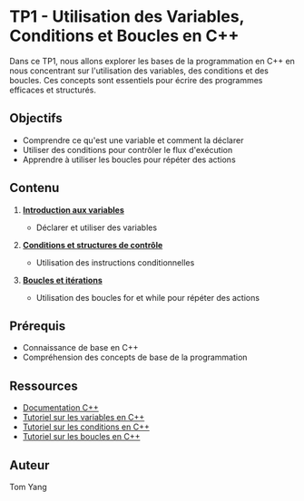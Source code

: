 # TP1 - Utilisation des Variables, Conditions et Boucles en C++

Dans ce TP1, nous allons explorer les bases de la programmation en C++ en nous concentrant sur l'utilisation des variables, des conditions et des boucles. Ces concepts sont essentiels pour écrire des programmes efficaces et structurés.

## Objectifs

- Comprendre ce qu'est une variable et comment la déclarer
- Utiliser des conditions pour contrôler le flux d'exécution
- Apprendre à utiliser les boucles pour répéter des actions

## Contenu

1. **[Introduction aux variables](1_introduction_variables)**
    - Déclarer et utiliser des variables

2. **[Conditions et structures de contrôle](2_conditions_structures)**
    - Utilisation des instructions conditionnelles

3. **[Boucles et itérations](3_boucles_iterations)**
    - Utilisation des boucles for et while pour répéter des actions

## Prérequis

- Connaissance de base en C++
- Compréhension des concepts de base de la programmation

## Ressources

- [Documentation C++](https://en.cppreference.com/w/)
- [Tutoriel sur les variables en C++](https://www.learncpp.com/cpp-tutorial/21-variables-and-basic-data-types/)
- [Tutoriel sur les conditions en C++](https://www.learncpp.com/cpp-tutorial/30-conditionals/)
- [Tutoriel sur les boucles en C++](https://www.learncpp.com/cpp-tutorial/40-loops/)

## Auteur

Tom Yang
